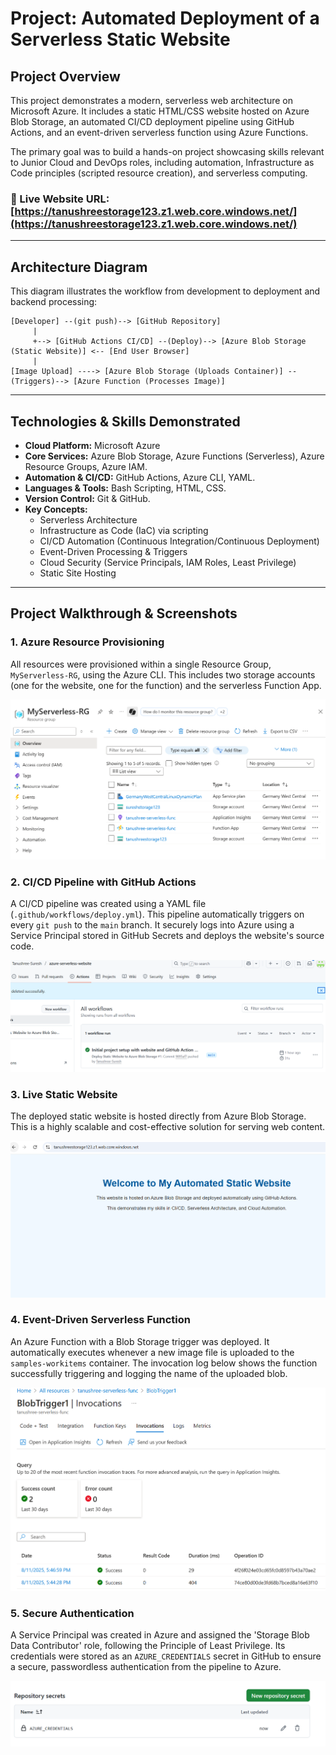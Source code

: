 # Project: Automated Deployment of a Serverless Static Website

## Project Overview

This project demonstrates a modern, serverless web architecture on Microsoft Azure. It includes a static HTML/CSS website hosted on Azure Blob Storage, an automated CI/CD deployment pipeline using GitHub Actions, and an event-driven serverless function using Azure Functions.

The primary goal was to build a hands-on project showcasing skills relevant to Junior Cloud and DevOps roles, including automation, Infrastructure as Code principles (scripted resource creation), and serverless computing.

### 🔴 Live Website URL: [https://tanushreestorage123.z1.web.core.windows.net/](https://tanushreestorage123.z1.web.core.windows.net/)

---

## Architecture Diagram

This diagram illustrates the workflow from development to deployment and backend processing:

```
[Developer] --(git push)--> [GitHub Repository]
     |
     +--> [GitHub Actions CI/CD] --(Deploy)--> [Azure Blob Storage (Static Website)] <-- [End User Browser]
     |
[Image Upload] ----> [Azure Blob Storage (Uploads Container)] --(Triggers)--> [Azure Function (Processes Image)]
```

---

## Technologies & Skills Demonstrated

*   **Cloud Platform:** Microsoft Azure
*   **Core Services:** Azure Blob Storage, Azure Functions (Serverless), Azure Resource Groups, Azure IAM.
*   **Automation & CI/CD:** GitHub Actions, Azure CLI, YAML.
*   **Languages & Tools:** Bash Scripting, HTML, CSS.
*   **Version Control:** Git & GitHub.
*   **Key Concepts:**
    *   Serverless Architecture
    *   Infrastructure as Code (IaC) via scripting
    *   CI/CD Automation (Continuous Integration/Continuous Deployment)
    *   Event-Driven Processing & Triggers
    *   Cloud Security (Service Principals, IAM Roles, Least Privilege)
    *   Static Site Hosting

---

## Project Walkthrough & Screenshots

### 1. Azure Resource Provisioning
All resources were provisioned within a single Resource Group, `MyServerless-RG`, using the Azure CLI. This includes two storage accounts (one for the website, one for the function) and the serverless Function App.

![All Azure Resources](screenshots/03-all-resources.png)

### 2. CI/CD Pipeline with GitHub Actions
A CI/CD pipeline was created using a YAML file (`.github/workflows/deploy.yml`). This pipeline automatically triggers on every `git push` to the `main` branch. It securely logs into Azure using a Service Principal stored in GitHub Secrets and deploys the website's source code.

![Successful GitHub Action Run](screenshots/05-github-action-success.png)

### 3. Live Static Website
The deployed static website is hosted directly from Azure Blob Storage. This is a highly scalable and cost-effective solution for serving web content.

![Live Website](screenshots/06-live-website.png)

### 4. Event-Driven Serverless Function
An Azure Function with a Blob Storage trigger was deployed. It automatically executes whenever a new image file is uploaded to the `samples-workitems` container. The invocation log below shows the function successfully triggering and logging the name of the uploaded blob.

![Function Trigger Log](screenshots/07-function-trigger-log.png)

### 5. Secure Authentication
A Service Principal was created in Azure and assigned the 'Storage Blob Data Contributor' role, following the Principle of Least Privilege. Its credentials were stored as an `AZURE_CREDENTIALS` secret in GitHub to ensure a secure, passwordless authentication from the pipeline to Azure.

![GitHub Secret Configuration](screenshots/02-github-secret.PNG)
